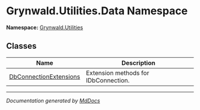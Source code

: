 ﻿<!--  
  <auto-generated>   
    The contents of this file were generated by a tool.  
    Changes to this file may be list if the file is regenerated  
  </auto-generated>   
-->

# Grynwald.Utilities.Data Namespace

**Namespace:** [Grynwald.Utilities](../index.md)  

## Classes

| Name                                                      | Description                          |
| --------------------------------------------------------- | ------------------------------------ |
| [DbConnectionExtensions](DbConnectionExtensions/index.md) | Extension methods for IDbConnection. |

___

*Documentation generated by [MdDocs](https://github.com/ap0llo/mddocs)*
